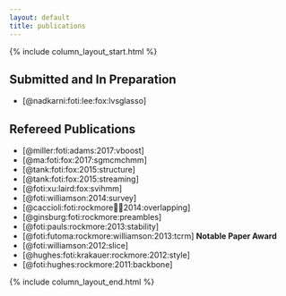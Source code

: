 ```yaml
---
layout: default
title: publications
---
```


{% include column_layout_start.html %}

<div class="pubs" markdown="1">

## Submitted and In Preparation

- [@nadkarni:foti:lee:fox:lvsglasso]
<!--
- [@miller:foti:damour:adams:reducegv]
-->

## Refereed Publications

<!-- &#124 is | which gets rendered b/c of the list below -->
- [@miller:foti:adams:2017:vboost]
- [@ma:foti:fox:2017:sgmcmchmm]
- [@tank:foti:fox:2015:structure] <!--<br/>[github]() &#124; [paper]()-->
- [@tank:foti:fox:2015:streaming] <!-- <br/>[github]() &#124; [paper]()-->
- [@foti:xu:laird:fox:svihmm] <!--<br/>[github]() &#124; [paper]()-->
- [@foti:williamson:2014:survey]
- [@caccioli:foti:rockmore:farmer:2014:overlapping]
- [@ginsburg:foti:rockmore:preambles]
- [@foti:pauls:rockmore:2013:stability]
- [@foti:futoma:rockmore:williamson:2013:tcrm] **Notable Paper Award**
- [@foti:williamson:2012:slice]
- [@hughes:foti:krakauer:rockmore:2012:style]
- [@foti:hughes:rockmore:2011:backbone]

</div>

{% include column_layout_end.html %}
